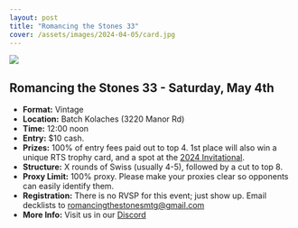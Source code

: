 ```yaml
---
layout: post
title: "Romancing the Stones 33"
cover: /assets/images/2024-04-05/card.jpg
---
```


![]({{site.cdn_url}}/assets/images/2024-04-05/card.jpg)

## Romancing the Stones 33 - Saturday, May 4th

* **Format:** Vintage
* **Location:** Batch Kolaches (3220 Manor Rd)
* **Time:** 12:00 noon
* **Entry:** $10 cash.
* **Prizes:** 100% of entry fees paid out to top 4. 1st place will also win a unique RTS
  trophy card, and a spot at the [2024 Invitational](/invitational).
* **Structure:** X rounds of Swiss (usually 4-5), followed by a cut to top 8.
* **Proxy Limit:** 100% proxy. Please make your proxies clear so opponents can easily
  identify them.
* **Registration:** There is no RVSP for this event; just show up.  Email decklists to
  romancingthestonesmtg@gmail.com
* **More Info:** Visit us in our  [Discord](https://discord.gg/a9uKSEP5ya)

